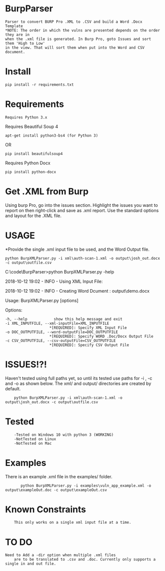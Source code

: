 # BurpParser
    Parser to convert BURP Pro .XML to .CSV and build a Word .Docx Template
    *NOTE: The order in which the vulns are presented depends on the order they are in 
    when the .xml file is generated. In Burp Pro, goto Issues and sort them 'High to Low'
    in the view. That will sort them when put into the Word and CSV document. 

# Install

    pip install -r requirements.txt

# Requirements
    Requires Python 3.x

Requires Beautiful Soup 4

    apt-get install python3-bs4 (for Python 3)
 OR
 
    pip install beautifulsoup4

Requires Python Docx

    pip install python-docx
  
# Get .XML from Burp
  Using burp Pro, go into the issues section. Highlight the issues you want to report on then right-click and save as .xml report. Use the standard options and layout for the .XML file. 

# USAGE
*Provide the single .xml input file to be used, and the Word Output file.

    python BurpXMLParser.py -i xml\auth-scan-1.xml -o output\josh_out.docx -c output\outfile.csv



C:\code\BurpParser>python BurpXMLParser.py -help

 2018-10-12 19:02 -  INFO - Using XML Input File:
 
 2018-10-12 19:02 -  INFO - Creating Word Dcument : output\demo.docx
 
Usage: BurpXMLParser.py [options]


Options:

    -h, --help            show this help message and exit
    -i XML_INPUTFILE, --xml-inputFile=XML_INPUTFILE
                        *[REQUIRED]: Specify XML Input File
    -o DOC_OUTPUTFILE, --word-outputFile=DOC_OUTPUTFILE
                        *[REQUIRED]: Specify WORD .Doc/Docx Output File
    -c CSV_OUTPUTFILE, --csv-outputFile=CSV_OUTPUTFILE
                        *[REQUIRED]: Specify CSV Output File



# ISSUES!?!

Haven't tested using full paths yet, so until its tested use paths for -i , -c and -o as shown below. 
The xml/ and output/ directories are created by default.

        python BurpXMLParser.py -i xml\auth-scan-1.xml -o output\josh_out.docx -c output\outfile.csv

        
        
# Tested
        -Tested on Windows 10 with python 3 (WORKING)
        -NotTested on Linux
        -NotTested on Mac
        
# Examples

   There is an example .xml file in the examples/ folder.
    
           python BurpXMLParser.py -i examples\vuln_app_example.xml -o output\exampleOut.doc -c output\exampleOut.csv  
        
# Known Constraints
        This only works on a single xml input file at a time.
        
 # TO DO
 
    Need to Add a -dir option when multiple .xml files 
        are to be translated to .csv and .doc. Currently only supports a single in and out file.
        